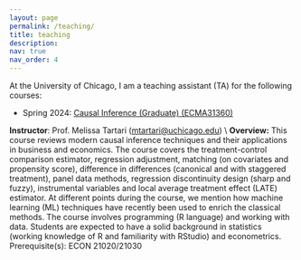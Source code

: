 ```yaml
---
layout: page
permalink: /teaching/
title: teaching
description:
nav: true
nav_order: 4
---
```


At the University of Chicago, I am a teaching assistant (TA) for the following courses:

* Spring 2024: [Causal Inference (Graduate) (ECMA31360)](https://voices.uchicago.edu/qrmeth/courses/#31360)

**Instructor**: Prof. Melissa Tartari (mtartari@uchicago.edu) \\ 
**Overview:** This course reviews modern causal inference techniques and their applications in business and economics. The course covers the treatment-control comparison estimator, regression adjustment, matching (on covariates and propensity score), difference in differences (canonical and with staggered treatment), panel data methods, regression discontinuity design (sharp and fuzzy), instrumental variables and local average treatment effect (LATE) estimator. At different points during the course, we mention how machine learning (ML) techniques have recently been used to enrich the classical methods. The course involves programming (R language) and working with data. Students are expected to have a solid background in statistics (working knowledge of R and familiarity with RStudio) and econometrics. Prerequisite(s): ECON 21020/21030
